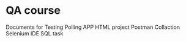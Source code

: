 # QA course
Documents for Testing Polling APP
HTML project
Postman Collaction
Selenium IDE 
SQL task